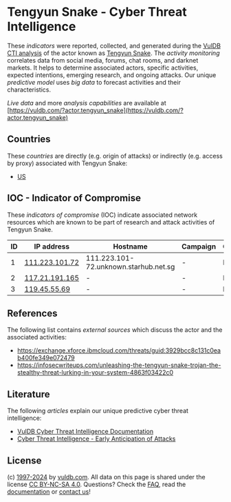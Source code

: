 # Tengyun Snake - Cyber Threat Intelligence

These _indicators_ were reported, collected, and generated during the [VulDB CTI analysis](https://vuldb.com/?kb.cti) of the actor known as [Tengyun Snake](https://vuldb.com/?actor.tengyun_snake). The _activity monitoring_ correlates data from social media, forums, chat rooms, and darknet markets. It helps to determine associated actors, specific activities, expected intentions, emerging research, and ongoing attacks. Our unique _predictive model_ uses _big data_ to forecast activities and their characteristics.

_Live data_ and more _analysis capabilities_ are available at [https://vuldb.com/?actor.tengyun_snake](https://vuldb.com/?actor.tengyun_snake)

## Countries

These _countries_ are directly (e.g. origin of attacks) or indirectly (e.g. access by proxy) associated with Tengyun Snake:

* [US](https://vuldb.com/?country.us)

## IOC - Indicator of Compromise

These _indicators of compromise_ (IOC) indicate associated network resources which are known to be part of research and attack activities of Tengyun Snake.

ID | IP address | Hostname | Campaign | Confidence
-- | ---------- | -------- | -------- | ----------
1 | [111.223.101.72](https://vuldb.com/?ip.111.223.101.72) | 111.223.101-72.unknown.starhub.net.sg | - | High
2 | [117.21.191.165](https://vuldb.com/?ip.117.21.191.165) | - | - | High
3 | [119.45.55.69](https://vuldb.com/?ip.119.45.55.69) | - | - | High

## References

The following list contains _external sources_ which discuss the actor and the associated activities:

* https://exchange.xforce.ibmcloud.com/threats/guid:3929bcc8c131c0eab400fe349e072479
* https://infosecwriteups.com/unleashing-the-tengyun-snake-trojan-the-stealthy-threat-lurking-in-your-system-4863f03422c0

## Literature

The following _articles_ explain our unique predictive cyber threat intelligence:

* [VulDB Cyber Threat Intelligence Documentation](https://vuldb.com/?kb.cti)
* [Cyber Threat Intelligence - Early Anticipation of Attacks](https://www.scip.ch/en/?labs.20201022)

## License

(c) [1997-2024](https://vuldb.com/?kb.changelog) by [vuldb.com](https://vuldb.com/?kb.about). All data on this page is shared under the license [CC BY-NC-SA 4.0](https://creativecommons.org/licenses/by-nc-sa/4.0/). Questions? Check the [FAQ](https://vuldb.com/?kb.faq), read the [documentation](https://vuldb.com/?kb) or [contact us](https://vuldb.com/?contact)!

